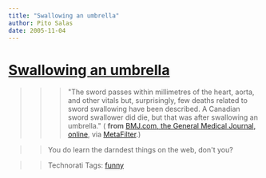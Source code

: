 ```yaml
---
title: "Swallowing an umbrella"
author: Pito Salas
date: 2005-11-04
---
```

# [Swallowing an umbrella](None)



>>

>>> "The sword passes within millimetres of the heart, aorta, and other vitals
but, surprisingly, few deaths related to sword swallowing have been described.
A Canadian sword swallower did die, but that was after swallowing an
umbrella." ( **from** [BMJ.com, the General Medical Journal,
online](<http://bmj.bmjjournals.com/cgi/content/full/331/7524/1080?ehom>), via
[MetaFilter](<http://www.metafilter.com/>).)

>>

>> You do learn the darndest things on the web, don't you?

>>

>> Technorati Tags: [funny](<http://www.technorati.com/tag/funny>)


